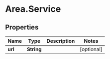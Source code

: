 # Area.Service

## Properties
Name | Type | Description | Notes
------------ | ------------- | ------------- | -------------
**url** | **String** |  | [optional] 
